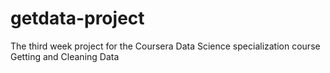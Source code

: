 # getdata-project
The third week project for the Coursera Data Science specialization course Getting and Cleaning Data
